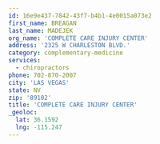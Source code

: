 ```yaml
---
id: 16e9e437-7842-43f7-b4b1-4e0015a073e2
first_name: BREAGAN
last_name: MADEJEK
org_name: 'COMPLETE CARE INJURY CENTER'
address: '2325 W CHARLESTON BLVD.'
category: complementary-medicine
services:
  - chiropractors
phone: 702-870-2007
city: 'LAS VEGAS'
state: NV
zip: '89102'
title: 'COMPLETE CARE INJURY CENTER'
_geoloc:
  lat: 36.1592
  lng: -115.247
---
```

